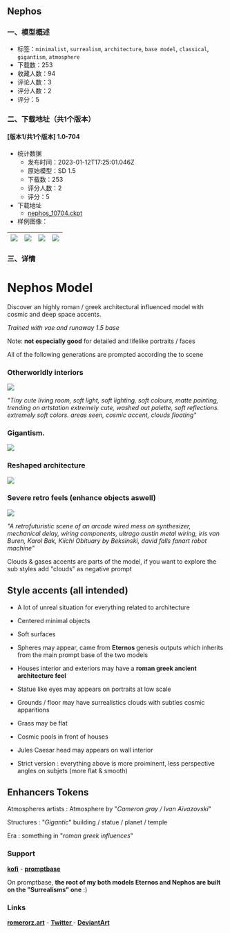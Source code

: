 ## Nephos
### 一、模型概述

- 标签：`minimalist`, `surrealism`, `architecture`, `base model`, `classical`, `gigantism`, `atmosphere`
- 下载数：253
- 收藏人数：94
- 评论人数：3
- 评分人数：2
- 评分：5

### 二、下载地址（共1个版本）

#### [版本1/共1个版本] 1.0-704

- 统计数据
  - 发布时间：2023-01-12T17:25:01.046Z
  - 原始模型：SD 1.5
  - 下载数：253
  - 评分人数：2
  - 评分：5
- 下载地址
  - [nephos_10704.ckpt](https://civitai.com/api/download/models/4989)
- 样例图像：

| <img src="https://image.civitai.com/xG1nkqKTMzGDvpLrqFT7WA/6aa89e4d-a045-4882-ef1c-ce227f0b5000/width=450/36441.jpeg" /> | <img src="https://image.civitai.com/xG1nkqKTMzGDvpLrqFT7WA/50ba6431-8bfd-4844-c029-80fe8d43f400/width=450/36308.jpeg" /> | <img src="https://image.civitai.com/xG1nkqKTMzGDvpLrqFT7WA/80f3a2a3-62a2-4dcf-ba8a-5feb01c59e00/width=450/36249.jpeg" /> | <img src="https://image.civitai.com/xG1nkqKTMzGDvpLrqFT7WA/d7ecb341-ee44-4319-bc7d-20ee01b9e100/width=450/36440.jpeg" /> |
| ---- | ---- | ---- | ---- |


### 三、详情
<h1>Nephos Model</h1><p>Discover an highly roman / greek architectural influenced model with cosmic and deep space accents.</p><p><em>Trained with vae and runaway 1.5 base</em></p><p></p><p>Note: <strong>not especially good</strong> for detailed and lifelike portraits / faces</p><p></p><p>All of the following generations are prompted according the to scene</p><h3>Otherworldly interiors</h3><img src="https://imagecache.civitai.com/xG1nkqKTMzGDvpLrqFT7WA/cdc18bde-3707-4f66-0639-bddebd4e0600/width=525" /><p><em>"Tiny cute living room, soft light, soft lighting, soft colours, matte painting, trending on artstation extremely cute, washed out palette, soft reflections. extremely soft colors. areas seen, cosmic accent, clouds floating"</em></p><h3>Gigantism.</h3><img src="https://imagecache.civitai.com/xG1nkqKTMzGDvpLrqFT7WA/57324413-6dd5-46ed-7011-391cd519bc00/width=525" /><h3>Reshaped architecture</h3><img src="https://imagecache.civitai.com/xG1nkqKTMzGDvpLrqFT7WA/e64c780c-249d-47c0-584a-3534e7088100/width=525" /><h3>Severe retro feels (enhance objects aswell)</h3><img src="https://imagecache.civitai.com/xG1nkqKTMzGDvpLrqFT7WA/652274f6-4ce9-45bb-9a2d-4079b6897300/width=525" /><p><em>"A retrofuturistic scene of an arcade wired mess on synthesizer, mechanical delay, wiring components, ultrago austin metal wiring, iris van Buren, Karol Bak, Kiichi Obituary by Beksinski, david falls fanart robot machine"</em></p><p></p><p>Clouds &amp; gases accents are parts of the model, if you want to explore the sub styles add "clouds" as negative prompt</p><p></p><h2>Style accents (all intended)</h2><p></p><ul><li><p>A lot of unreal situation for everything related to architecture</p></li><li><p>Centered minimal objects</p></li><li><p>Soft surfaces</p></li><li><p>Spheres may appear, came from <strong>Eternos </strong>genesis outputs which inherits from the main prompt base of the two models</p></li><li><p>Houses interior and exteriors may have a <strong>roman greek ancient architecture feel</strong></p></li><li><p>Statue like eyes may appears on portraits at low scale</p></li><li><p>Grounds / floor may have surrealistics clouds with subtles cosmic apparitions</p></li><li><p>Grass may be flat</p></li><li><p>Cosmic pools in front of houses</p></li><li><p>Jules Caesar head may appears on wall interior</p></li><li><p>Strict version : everything above is more proiminent, less perspective angles on subjets (more flat &amp; smooth)</p></li></ul><p></p><h2>Enhancers Tokens</h2><p></p><p>Atmospheres artists : Atmosphere by "<em>Cameron gray / Ivan Aïvazovski</em>"</p><p>Structures : "<em>Gigantic</em>" building / statue / planet / temple</p><p>Era : something in "<em>roman greek influences</em>"</p><h3>Support</h3><p><a target="_blank" rel="ugc" href="https://ko-fi.com/romerorz"><strong>kofi</strong></a> - <a target="_blank" rel="ugc" href="https://promptbase.com/profile/romerorz"><strong>promptbase</strong></a></p><p>On promptbase, <strong>the root of my both models Eternos and Nephos are built on the "Surrealisms" one</strong> :)</p><h3>Links</h3><p><a target="_blank" rel="ugc" href="http://romerorz.art"><strong>romerorz.art</strong></a> - <a target="_blank" rel="ugc" href="https://twitter.com/romero_erzede"><strong>Twitter </strong></a>- <a target="_blank" rel="ugc" href="https://www.deviantart.com/romerorz"><strong>DeviantArt</strong></a></p><p></p>